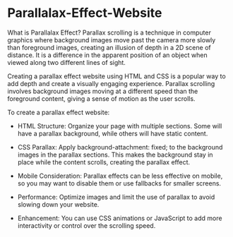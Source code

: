 # Parallalax-Effect-Website

What is  Parallalax Effect?
Parallax scrolling is a technique in computer graphics where background images move past the camera more slowly than foreground images, creating an illusion of depth in a 2D scene of distance. It is a difference in the apparent position of an object when viewed along two different lines of sight.

Creating a parallax effect website using HTML and CSS is a popular way to add depth and create a visually engaging experience. Parallax scrolling involves background images moving at a different speed than the foreground content, giving a sense of motion as the user scrolls.

To create a parallax effect website:

- HTML Structure: Organize your page with multiple sections. Some will have a parallax background, while others will have static content.

- CSS Parallax: Apply background-attachment: fixed; to the background images in the parallax sections. This makes the background stay in place while the content scrolls, creating the parallax effect.

- Mobile Consideration: Parallax effects can be less effective on mobile, so you may want to disable them or use fallbacks for smaller screens.

- Performance: Optimize images and limit the use of parallax to avoid slowing down your website.

- Enhancement: You can use CSS animations or JavaScript to add more interactivity or control over the scrolling speed.

